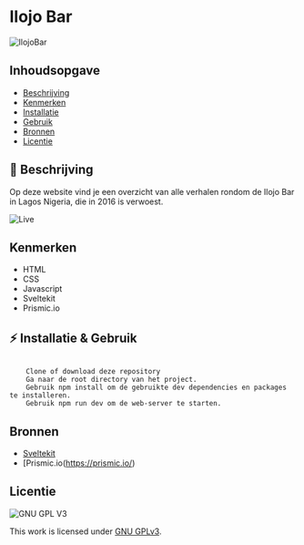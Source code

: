#  Ilojo Bar
![IlojoBar](https://user-images.githubusercontent.com/26089533/194767762-b4abd0e7-9d1b-4288-acec-f90f08f62637.png)

## Inhoudsopgave
  * [Beschrijving](#beschrijving)
  * [Kenmerken](#kenmerken)
  * [Installatie](#installatie)
  * [Gebruik](#gebruik)
  * [Bronnen](#bronnen)
  * [Licentie](#licentie)

## 📃 Beschrijving
Op deze website vind je een overzicht van alle verhalen rondom de Ilojo Bar in Lagos Nigeria, die in 2016 is verwoest.

![Live](https://lose-your-head-the-client-case-orcin.vercel.app/)

## Kenmerken
* HTML
* CSS
* Javascript
* Sveltekit
* Prismic.io

## ⚡ Installatie & Gebruik
```

    Clone of download deze repository
    Ga naar de root directory van het project.
    Gebruik npm install om de gebruikte dev dependencies en packages te installeren.
    Gebruik npm run dev om de web-server te starten. 
```

## Bronnen
- [Sveltekit](https://kit.svelte.dev/)
- [Prismic.io(https://prismic.io/)

## Licentie

![GNU GPL V3](https://www.gnu.org/graphics/gplv3-127x51.png)

This work is licensed under [GNU GPLv3](./LICENSE).
